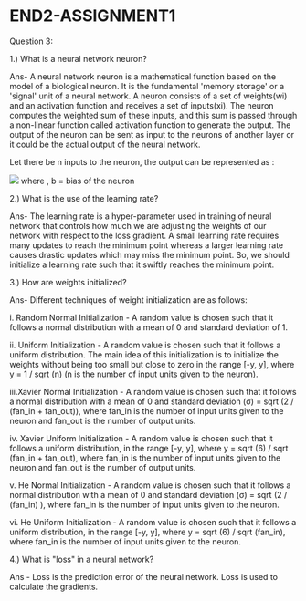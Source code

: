 # END2-ASSIGNMENT1
Question 3:

1.) What is a neural network neuron?

Ans- A neural network neuron is a mathematical function based on the model of a biological neuron. It is the fundamental &#39;memory storage&#39; or a &#39;signal&#39; unit of a neural network. A neuron consists of a set of weights(wi) and an activation function and receives a set of inputs(xi). The neuron computes the weighted sum of these inputs, and this sum is passed through a non-linear function called activation function to generate the output. The output of the neuron can be sent as input to the neurons of another layer or it could be the actual output of the neural network.

Let there be n inputs to the neuron, the output can be represented as : 

   <img src="https://render.githubusercontent.com/render/math?math=z = \tanh ( \sum_{i=1}^{n}  {w}_{i} {x}_{i} + b )">
where , b = bias of the neuron

2.) What is the use of the learning rate?

Ans- The learning rate is a hyper-parameter used in training of neural network that controls how much we are adjusting the weights of our network with respect to the loss gradient.
A small learning rate requires many updates to reach the minimum point whereas a larger learning rate causes drastic updates which may miss the minimum point. So, we should initialize a learning rate such that it swiftly reaches the minimum point.

3.) How are weights initialized?

Ans- Different techniques of weight initialization are as follows:

i. Random Normal Initialization - A random value is chosen such that it follows a normal distribution with a mean of 0 and standard deviation of 1.

ii. Uniform Initialization - A random value is chosen such that it follows a uniform distribution. The main idea of this initialization is to initialize the weights without being too small but close to zero in the range [-y, y], where y = 1 / sqrt (n) (n is the number of input units given to the neuron).

iii.Xavier Normal Initialization - A random value is chosen such that it follows a normal distribution with a mean of 0 and standard deviation (σ) = sqrt (2 / (fan\_in + fan\_out)), where fan\_in is the number of input units given to the neuron and fan\_out is the number of output units.

iv. Xavier Uniform Initialization - A random value is chosen such that it follows a uniform distribution, in the range [-y, y], where
y = sqrt (6) / sqrt (fan\_in + fan\_out), where fan\_in is the number of input units given to the neuron and fan\_out is the number of output units.

v. He Normal Initialization - A random value is chosen such that it follows a normal distribution with a mean of 0 and standard deviation (σ) = sqrt (2 / (fan\_in) ), where fan\_in is the number of input units given to the neuron.

vi. He Uniform Initialization - A random value is chosen such that it follows a uniform distribution, in the range [-y, y], where
y = sqrt (6) / sqrt (fan\_in), where fan\_in is the number of input units given to the neuron.

4.) What is &quot;loss&quot; in a neural network?

Ans - Loss is the prediction error of the neural network. Loss is used to calculate the gradients.
